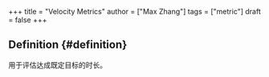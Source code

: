 +++
title = "Velocity Metrics"
author = ["Max Zhang"]
tags = ["metric"]
draft = false
+++

## Definition {#definition}

用于评估达成既定目标的时长。
